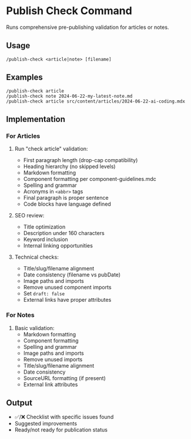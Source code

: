 # Publish Check Command

Runs comprehensive pre-publishing validation for articles or notes.

## Usage

```
/publish-check <article|note> [filename]
```

## Examples

```
/publish-check article
/publish-check note 2024-06-22-my-latest-note.md
/publish-check article src/content/articles/2024-06-22-ai-coding.mdx
```

## Implementation

### For Articles

1. Run "check article" validation:

   - First paragraph length (drop-cap compatibility)
   - Heading hierarchy (no skipped levels)
   - Markdown formatting
   - Component formatting per component-guidelines.mdc
   - Spelling and grammar
   - Acronyms in `<abbr>` tags
   - Final paragraph is proper sentence
   - Code blocks have language defined

2. SEO review:

   - Title optimization
   - Description under 160 characters
   - Keyword inclusion
   - Internal linking opportunities

3. Technical checks:
   - Title/slug/filename alignment
   - Date consistency (filename vs pubDate)
   - Image paths and imports
   - Remove unused component imports
   - Set `draft: false`
   - External links have proper attributes

### For Notes

1. Basic validation:
   - Markdown formatting
   - Component formatting
   - Spelling and grammar
   - Image paths and imports
   - Remove unused imports
   - Title/slug/filename alignment
   - Date consistency
   - SourceURL formatting (if present)
   - External link attributes

## Output

- ✅/❌ Checklist with specific issues found
- Suggested improvements
- Ready/not ready for publication status

